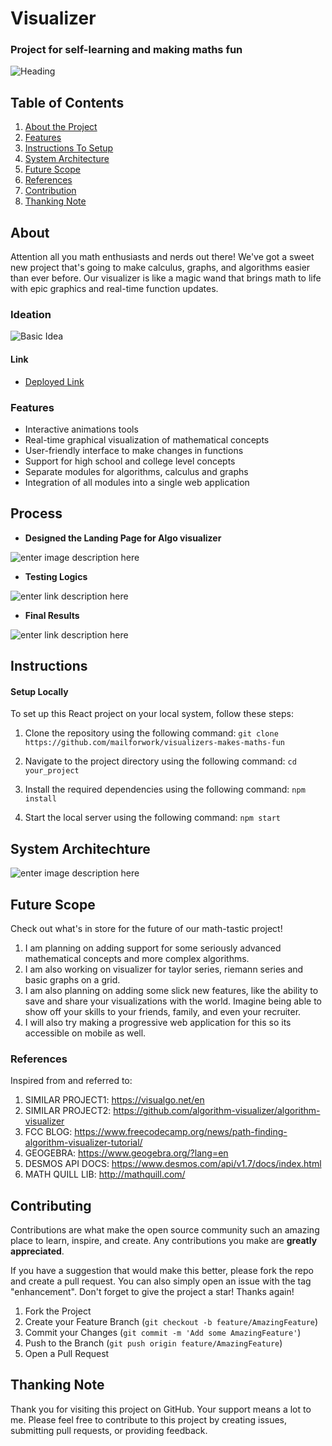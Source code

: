 # Visualizer
### Project for self-learning and making maths fun
![Heading](https://github.com/mailforwork/visualizers-makes-maths-fun/blob/main/images/Group%202.png)


## Table of Contents
1. [About the Project](#about)
2. [Features](#features)
3. [Instructions To Setup](#instructions)
4. [System Architecture](#system-architechture)
5. [Future Scope](#future-scope)
6. [References](#references)
7. [Contribution](#contribution)
8. [Thanking Note](#thanking-note)


## About
Attention all you math enthusiasts and nerds out there! We've got a sweet new project that's going to make calculus, graphs, and algorithms easier than ever before. Our visualizer is like a magic wand that brings math to life with epic graphics and real-time function updates. 


### Ideation
![Basic Idea](https://github.com/mailforwork/visualizers-makes-maths-fun/blob/main/images/Frame%203.png)


#### Link
 - [Deployed Link](https://calculus-fav-js-2fan-e5uc1nw58-mailforwork.vercel.app)
 
### Features
-   Interactive animations tools
-   Real-time graphical visualization of mathematical concepts
-   User-friendly interface to make changes in functions
-   Support for high school and college level concepts
-   Separate modules for algorithms, calculus and graphs
-   Integration of all modules into a single web application

## Process
 - **Designed the Landing Page for Algo visualizer**
 
![enter image description here](https://github.com/mailforwork/visualizers-makes-maths-fun/blob/main/images/Frame%205.png)

 - **Testing Logics**
 
![enter link description here](https://github.com/mailforwork/visualizers-makes-maths-fun/blob/main/images/Frame%206.png)

 - **Final Results**
 
![enter link description here](https://github.com/mailforwork/visualizers-makes-maths-fun/blob/main/images/Frame%207.png)

## Instructions
#### Setup Locally
To set up this React project on your local system, follow these steps:

1.  Clone the repository using the following command:
       `git clone https://github.com/mailforwork/visualizers-makes-maths-fun` 
    
2.  Navigate to the project directory using the following command:
    `cd your_project` 
    
3.  Install the required dependencies using the following command:
    `npm install` 
    
4.  Start the local server using the following command:
      `npm start`

## System Architechture
![enter image description here](https://github.com/mailforwork/visualizers-makes-maths-fun/blob/main/images/Frame%204.png)

## Future Scope
Check out what's in store for the future of our math-tastic project!

1. I am planning on adding support for some seriously advanced mathematical concepts and more complex algorithms.
2. I am also working on visualizer for taylor series, riemann series and basic graphs on a grid.
3. I am also planning on adding some slick new features, like the ability to save and share your visualizations with the world. Imagine being able to show off your skills to your friends, family, and even your recruiter.
4. I will also try making a progressive web application for this so its accessible on mobile as well.

### References

Inspired from and referred to:
1. SIMILAR PROJECT1: https://visualgo.net/en
2. SIMILAR PROJECT2: https://github.com/algorithm-visualizer/algorithm-visualizer
3. FCC BLOG: https://www.freecodecamp.org/news/path-finding-algorithm-visualizer-tutorial/
4. GEOGEBRA: https://www.geogebra.org/?lang=en
5. DESMOS API DOCS: https://www.desmos.com/api/v1.7/docs/index.html
6. MATH QUILL LIB: http://mathquill.com/


## Contributing

Contributions are what make the open source community such an amazing place to learn, inspire, and create. Any contributions you make are **greatly appreciated**.

If you have a suggestion that would make this better, please fork the repo and create a pull request. You can also simply open an issue with the tag "enhancement".
Don't forget to give the project a star! Thanks again!

1. Fork the Project
2. Create your Feature Branch (`git checkout -b feature/AmazingFeature`)
3. Commit your Changes (`git commit -m 'Add some AmazingFeature'`)
4. Push to the Branch (`git push origin feature/AmazingFeature`)
5. Open a Pull Request

## Thanking Note
Thank you for visiting this project on GitHub. Your support means a lot to me. Please feel free to contribute to this project by creating issues, submitting pull requests, or providing feedback.


